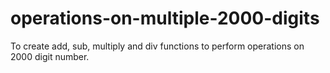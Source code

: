 # operations-on-multiple-2000-digits
To create add, sub, multiply and div functions to perform operations on 2000 digit number.
